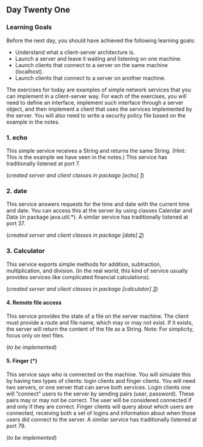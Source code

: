## Day Twenty One

### Learning Goals

Before the next day, you should have achieved the following learning goals:
  * Understand what a client-server architecture is.
  * Launch a server and leave it waiting and listening on one machine.
  * Launch clients that connect to a server on the same machine (localhost).
  * Launch clients that connect to a server on another machine.

The exercises for today are examples of simple network services that you can implement in a client-server way.
For each of the exercises, you will need to define an interface, implement such interface through a server object,
and then implement a client that uses the services implemented by the server.
You will also need to write a security policy file based on the example in the notes.

### 1. echo

This simple service receives a String and returns the same String. (Hint: This is the example we have seen in the
notes.)
This service has traditionally listened at port 7.

(*created server and client classes in package [echo] [1]*)

### 2. date

This service answers requests for the time and date with the current time and date. You can access this at the
server by using classes Calendar and Data (in package java.util.*).
A similar service has traditionally listened at port 37.

(*created server and client classes in package [date] [2]*)

### 3. Calculator

This service exports simple methods for addition, subtraction, multiplication, and division. (In the real world, this
kind of service usually provides services like complicated financial calculations).

(*created server and client classes in package [calculator] [3]*)

#### 4. Remote file access

This service provides the state of a file on the server machine. The client must provide a route and file name, which
may or may not exist. If it exists, the server will return the content of the file as a String. Note: For simplicity,
focus only on text files.

(*to be implemented*)

#### 5. Finger (*)

This service says who is connected on the machine. You will simulate this by having two types of clients: login
clients and finger clients. You will need two servers, or one server that can serve both services.
Login clients one will ”connect” users to the server by sending pairs (user, password). These pairs may or may
not be correct. The user will be considered connected if and only if they are correct.
Finger clients will query about which users are connected, receiving both a set of logins and information about
when those users did connect to the server.
A similar service has traditionally listened at port 79.

(*to be implemented*)

[1]: https://github.com/BBK-PiJ-2014-21/Lab-Exercises/tree/master/day21/src/echo
[2]: https://github.com/BBK-PiJ-2014-21/Lab-Exercises/tree/master/day21/src/date
[3]: https://github.com/BBK-PiJ-2014-21/Lab-Exercises/tree/master/day21/src/calculator